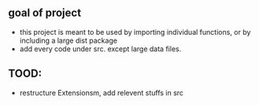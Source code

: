 ## goal of project

- this project is meant to be used by importing individual functions, or by including a large dist package
- add every code under src. except large data files.

## TOOD:

- restructure Extensionsm, add relevent stuffs in src
